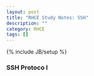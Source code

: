 ```yaml
---
layout: post
title: "RHCE Study Notes: SSH"
description: ""
category: RHCE
tags: []
---
```

{% include JB/setup %}
### SSH Protoco l